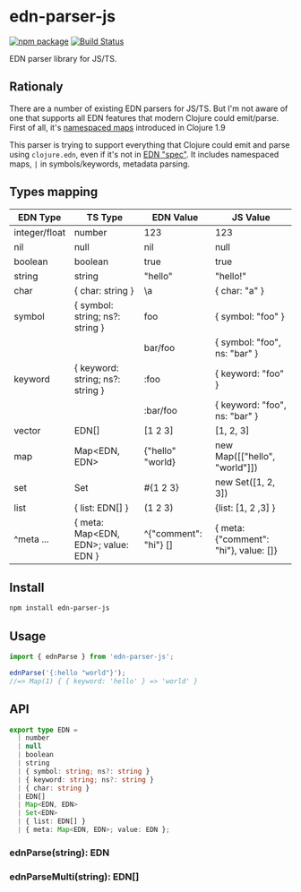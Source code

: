 # edn-parser-js

[![npm package][npm-img]][npm-url]
[![Build Status][build-img]][build-url]

EDN parser library for JS/TS.

## Rationaly

There are a number of existing EDN parsers for JS/TS. But I'm not aware of one that supports all EDN features that modern Clojure could emit/parse. First of all, it's [namespaced maps](https://clojure.org/reference/reader#_maps) introduced in Clojure 1.9

This parser is trying to support everything that Clojure could emit and parse using `clojure.edn`, even if it's not in [EDN "spec"](https://github.com/edn-format/edn). It includes namespaced maps, `|` in symbols/keywords, metadata parsing.

## Types mapping

| EDN Type      | TS Type                             | EDN Value             | JS Value                              |
| ------------- | ----------------------------------- | --------------------- | ------------------------------------- |
| integer/float | number                              | 123                   | 123                                   |
| nil           | null                                | nil                   | null                                  |
| boolean       | boolean                             | true                  | true                                  |
| string        | string                              | "hello"               | "hello!"                              |
| char          | { char: string }                    | \a                    | { char: "a" }                         |
| symbol        | { symbol: string; ns?: string }     | foo                   | { symbol: "foo" }                     |
|               |                                     | bar/foo               | { symbol: "foo", ns: "bar" }          |
| keyword       | { keyword: string; ns?: string }    | :foo                  | { keyword: "foo" }                    |
|               |                                     | :bar/foo              | { keyword: "foo", ns: "bar" }         |
| vector        | EDN[]                               | [1 2 3]               | [1, 2, 3]                             |
| map           | Map<EDN, EDN>                       | {"hello" "world}      | new Map([["hello", "world"]])         |
| set           | Set<EDN>                            | #{1 2 3}              | new Set([1, 2, 3])                    |
| list          | { list: EDN[] }                     | (1 2 3)               | {list: [1, 2 ,3] }                    |
| ^meta ...     | { meta: Map<EDN, EDN>; value: EDN } | ^{"comment": "hi"} [] | { meta: {"comment": "hi"}, value: []} |

## Install

```bash
npm install edn-parser-js
```

## Usage

```ts
import { ednParse } from 'edn-parser-js';

ednParse('{:hello "world"}');
//=> Map(1) { { keyword: 'hello' } => 'world' }
```

## API

```ts
export type EDN =
  | number
  | null
  | boolean
  | string
  | { symbol: string; ns?: string }
  | { keyword: string; ns?: string }
  | { char: string }
  | EDN[]
  | Map<EDN, EDN>
  | Set<EDN>
  | { list: EDN[] }
  | { meta: Map<EDN, EDN>; value: EDN };
```

### ednParse(string): EDN

### ednParseMulti(string): EDN[]

[build-img]: https://github.com/prepor/edn-parser-js/actions/workflows/release.yml/badge.svg
[build-url]: https://github.com/prepor/edn-parser-js/actions/workflows/release.yml
[npm-img]: https://img.shields.io/npm/v/edn-parser-js
[npm-url]: https://www.npmjs.com/package/edn-parser-js
